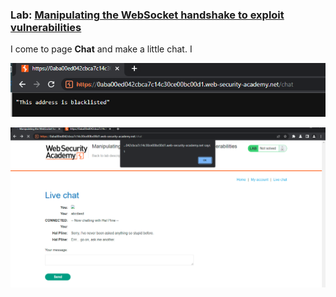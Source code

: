 
### Lab: [Manipulating the WebSocket handshake to exploit vulnerabilities](https://portswigger.net/web-security/websockets/lab-manipulating-handshake-to-exploit-vulnerabilities)





I come to page **Chat** and make a little chat. I 

![](../../Img_note/Pasted%20image%2020221215213525.png)



![](../../Img_note/Pasted%20image%2020221215222719.png)